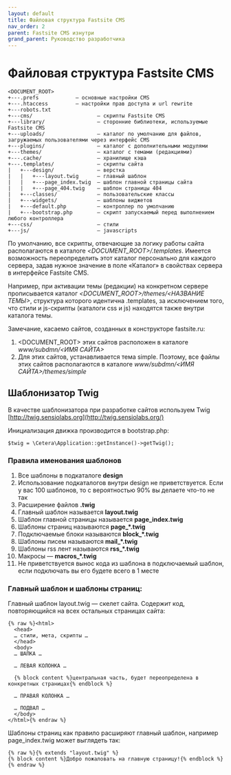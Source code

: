 ```yaml
---
layout: default
title: Файловая структура Fastsite CMS
nav_order: 2
parent: Fastsite CMS изнутри
grand_parent: Руководство разработчика
---
```


# Файловая структура Fastsite CMS

```
<DOCUMENT_ROOT>
+---.prefs            — основные настройки CMS
+---.htaccess         — настройки прав доступа и url rewrite
+---robots.txt    
+---cms/                     — скрипты Fastsite CMS
+---library/                 — сторонние библиотеки, используемые Fastsite CMS
+---uploads/                 — каталог по умолчанию для файлов, загружаемых пользователями через интерфейс CMS
+---plugins/                 — каталог с дополнительными модулями
+---themes/                  — каталог с темами (редакциями)
+---.cache/                  — хранилище кэша
+---.templates/              — скрипты сайта
|   +---design/              — верстка 
|   |   +---layout.twig      — главный шаблон
|   |   +---page_index.twig  — шаблон главной страницы сайта
|   |   +---page_404.twig    — шаблон страницы 404
|   +---classes/             — пользовательские классы
|   +---widgets/             — шаблоны виджетов
|   +---default.php          — контроллер по умолчанию
|   +---bootstrap.php        — скрипт запускаемый перед выполнением любого контроллера
+---css/                     — стили
+---js/                      — javascripts
```

По умолчанию, все скрипты, отвечающие за логику работы сайта располагаются в каталоге *\<DOCUMENT_ROOT\>/.templates*. Имеется возможность переопределить этот каталог персонально для каждого сервера, задав нужное значение в поле «Каталог» в свойствах сервера в интерфейсе Fastsite CMS.

Например, при активации темы (редакции) на конкретном сервере прописывается каталог *\<DOCUMENT_ROOT\>/themes/\<НАЗВАНИЕ ТЕМЫ\>*, структура которого идентична .templates, за исключением того, что стили и js-скрипты (каталоги css и js) находятся также внутри каталога темы.

Замечание, касаемо сайтов, созданных в конструкторе fastsite.ru:

1. \<DOCUMENT_ROOT\> этих сайтов расположен в каталоге *www/subdmn/\<ИМЯ САЙТА\>*
2. Для этих сайтов, устанавливается тема simple. Поэтому, все файлы этих сайтов располагаются в каталоге *www/subdmn/\<ИМЯ САЙТА\>/themes/simple*

## Шаблонизатор Twig

В качестве шаблонизатора при разработке сайтов используем Twig [http://twig.sensiolabs.org](http://twig.sensiolabs.org/)

Инициализация движка производится в bootstrap.php:

	$twig = \Cetera\Application::getInstance()->getTwig();
 
### Правила именования шаблонов

1. Все шаблоны в подкаталоге **design**
1. Использование подкаталогов внутри design не приветствуется. Если у вас 100 шаблонов, то с вероятностью 90% вы делаете что-то не так
1. Расширение файлов **.twig**
1. Главный шаблон называется **layout.twig**
1. Шаблон главной страницы называется **page_index.twig**
1. Шаблоны страниц называются **page_*.twig**
1. Подключаемые блоки называются **block_*.twig**
1. Шаблоны писем называются **mail_*.twig**
1. Шаблоны rss лент называются **rss_*.twig**
1. Макросы — **macros_*.twig**
1. Не приветствуется вынос кода из шаблона в подключаемый шаблон, если подключать вы его будете всего в 1 месте

### Главный шаблон и шаблоны страниц:

Главный шаблон layout.twig — скелет сайта. Содержит код, повторяющийся на всех остальных страницах сайта:

	{% raw %}<html>
	  <head>
	  … стили, мета, скрипты …
	  </head>
	  <body>
	  … ШАПКА …
	 
	  … ЛЕВАЯ КОЛОНКА …
	 
	  {% block content %}центральная часть, будет переопределена в конкретных страницах{% endblock %}
	 
	  … ПРАВАЯ КОЛОНКА …
	 
	  … ПОДВАЛ …
	  </body>
	</html>{% endraw %}

Шаблоны страниц как правило расширяют главный шаблон, например page_index.twig может выглядеть так:

	{% raw %}{% extends "layout.twig" %}
	{% block content %}Добро пожаловать на главную страницу!{% endblock %}{% endraw %}